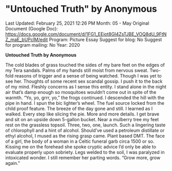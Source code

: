 # "Untouched Truth" by Anonymous

Last Updated: February 25, 2021 12:26 PM
Month: 05 - May
Original Document (Google Doc): https://docs.google.com/document/d/1FG1_EEiot8GI4ZsTJBE_VOQ8dU_9FtNZ_maE_bUPclM/edit
Program: Picture Essay
Suggest for blog: No
Suggest for program mailing: No
Year: 2020

**Untouched Truth by Anonymous**

The cold blades of grass touched the sides of my bare feet on the edges of my Tera sandals. Palms of my hands still moist from nervous sweat. Two-fold reasons of trigger and a sense of being watched. Though I was yet to see her. Thoughts of some recent sex scandal gossip. I push it to the back of my mind. Fleshly concerns as I sense this entity. I stand alone in the night air that’s damp enough so mosquitoes wouldn’t come out in spite of the warmth. “Yo, yo, grrr, yo,” the frogs continued. I descended the hill with the pipe in hand. I spun the bic lighter’s wheel. The fuel source locked from the child proof feature. The breeze of the day gone and still. I learned as I walked. Every step like slicing the pie. More and more details. I get brave and sit on an upside down 5-gallon bucket. Near a mulberry tree my feet rest on the grassless topsoil. Three, two, one, launch. Such a lingering taste of chlorophyll and a hint of alcohol. Should’ve used a petroleum distillate or ethyl alcohol, I mused as the rising grasp came. Plant based DMT. The face of a girl, the body of a woman in a Celtic funeral garb circa 1500 or so. Kissing me on the forehead she spoke cryptic advice I’d only be able to evaluate properly upon sobriety. Legs welded to the soil, I was paralyzed in intoxicated wonder. I still remember her parting words. “Grow more, grow again.”